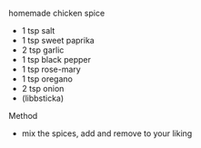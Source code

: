 homemade chicken spice
- 1 tsp salt
- 1 tsp sweet paprika
- 2 tsp garlic
- 1 tsp black pepper
- 1 tsp rose-mary
- 1 tsp oregano
- 2 tsp onion
- (libbsticka)

Method
- mix the spices, add and remove to your liking

